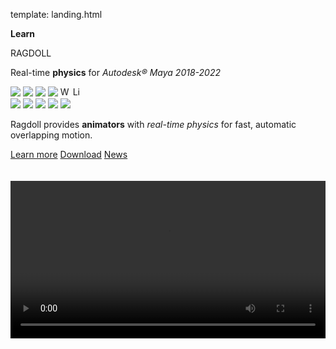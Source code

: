 template: landing.html

<div class="space"></div>

<div class="hboxlayout" id="landing">
    <div class="vboxlayout">
        <div class="container">
            <p class="nomargin" id="description"><b>Learn</b></p>
        </div>
        <div class="container"><p id="title">RAGDOLL</p></div>
        <div class="container">
            <p id="description">
                Real-time <b>physics</b> for <i>Autodesk® Maya 2018-2022</i>
            </p>
        </div>
        <p class="badges">
            <img src=https://img.shields.io/badge/Maya-2018-green>
            <img src=https://img.shields.io/badge/Maya-2019-green>
            <img src=https://img.shields.io/badge/Maya-2020-green>
            <img src=https://img.shields.io/badge/Maya-2022-green>
            <img alt=Windows title="Runs on Windows" width=16 src=https://user-images.githubusercontent.com/2152766/62287773-ba741b00-b452-11e9-8ad7-9a5152488de7.png>
            <img alt=Linux title="Runs on Linux" width=16 src=https://user-images.githubusercontent.com/2152766/62287771-b9db8480-b452-11e9-9bf1-45b40465ed54.png>
            <br>
            <img src=https://img.shields.io/badge/-Body-steelblue>
            <img src=https://img.shields.io/badge/-Muscle-steelblue>
            <img src=https://img.shields.io/badge/-Hair-steelblue>
            <img src=https://img.shields.io/badge/-Cloth-steelblue>
            <img src=https://img.shields.io/badge/Python%20API-2.7%20%7C%203.9-steelblue>
<!-- 
            <img src=https://img.shields.io/badge/-Deterministic-steelblue>
            <img src=https://img.shields.io/badge/-Real--time-steelblue>
            <img src=https://img.shields.io/badge/-Multi--threaded-steelblue>
            <img src=https://img.shields.io/badge/-Parallel%20evaluation-steelblue>
            <img src=https://img.shields.io/badge/-Cached%20playback-steelblue>
            <img src=https://img.shields.io/badge/-Rewind%20and%20continue-steelblue>
            <img src=https://img.shields.io/badge/-Active%20control-steelblue>
            <img src=https://img.shields.io/badge/-Natural%20forces-steelblue>
            <img src=https://img.shields.io/badge/-Anatomical%20cimits-steelblue>
 -->
        </p>
        <div class="container">
            <p id="description">
                Ragdoll provides <b>animators</b> with <i>real-time physics</i> for fast, automatic overlapping motion.
            </p>
        </div>
        <div class="hboxlayout justify-left">
            <a href="/overview" class="button blue">Learn more</a>
            <a href="/download" class="button red">Download</a>
            <a href="/releases" class="button green">News</a>
        </div>
        <br>
        <br>
    </div>
    <div class="spacing"></div>
    <div class="container">
        <video class=poster autoplay="autoplay" loop="loop" width="100%">
           <source src="/activecontrol3_background.mov" type="video/mp4">
        </video>
    </div>
</div>

<br>
<br>
<br>